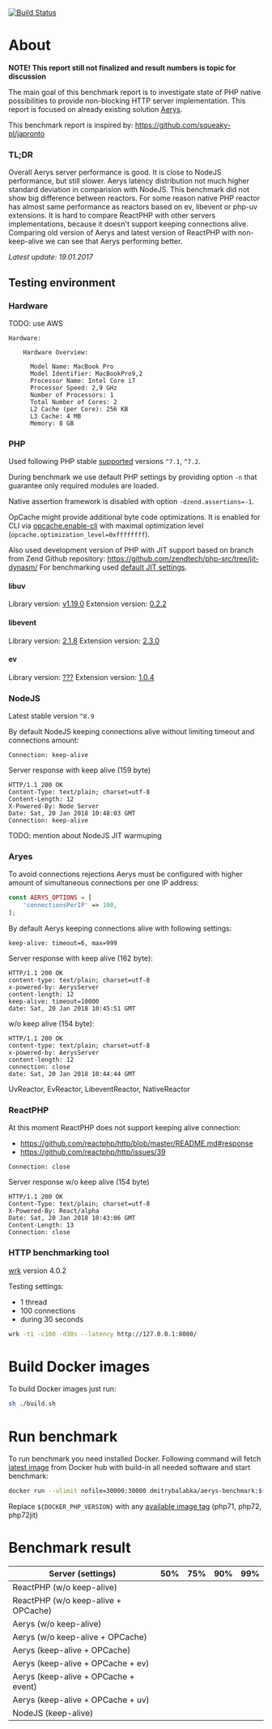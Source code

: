 [![Build Status](https://travis-ci.org/torinaki/aerys-benchmark.svg?branch=master)](https://travis-ci.org/torinaki/aerys-benchmark)

About
=====

**NOTE! This report still not finalized and result numbers is topic for discussion** 

The main goal of this benchmark report is to investigate state of PHP native 
possibilities to provide non-blocking HTTP server implementation. 
This report is focused on already existing solution [Aerys](https://github.com/amphp/aerys).


This benchmark report is inspired by: https://github.com/squeaky-pl/japronto


### TL;DR

Overall Aerys server performance is good. It is close to NodeJS performance, 
but still slower. Aerys latency distribution not much higher standard deviation in comparision with NodeJS.
This benchmark did not show big difference between reactors. For some reason native PHP reactor 
has almost same performance as reactors based on ev, libevent or php-uv extensions.
It is hard to compare ReactPHP with other servers implementations, because it doesn't support keeping connections alive.
Comparing old version of Aerys and latest version of ReactPHP with non-keep-alive we can see that Aerys performing better.

*Latest update: 19.01.2017*

## Testing environment

### Hardware

TODO: use AWS

```text
Hardware:

    Hardware Overview:

      Model Name: MacBook Pro
      Model Identifier: MacBookPro9,2
      Processor Name: Intel Core i7
      Processor Speed: 2,9 GHz
      Number of Processors: 1
      Total Number of Cores: 2
      L2 Cache (per Core): 256 KB
      L3 Cache: 4 MB
      Memory: 8 GB
```

### PHP

Used following PHP stable [supported](http://php.net/supported-versions.php) versions `^7.1`, `^7.2`. 

During benchmark we use default PHP settings by providing option `-n` that guarantee only required modules are loaded. 

Native assertion framework is disabled with option `-dzend.assertions=-1`.

OpCache might provide additional byte code optimizations. 
It is enabled for CLI via [opcache.enable-cli](http://php.net/manual/en/opcache.configuration.php#ini.opcache.enable-cli)
with maximal optimization level (`opcache.optimization_level=0xffffffff`). 

Also used development version of PHP with JIT support based on branch from Zend Github repository:
https://github.com/zendtech/php-src/tree/jit-dynasm/
For benchmarking used [default JIT settings](https://github.com/zendtech/php-src/blob/jit-dynasm/ext/opcache/jit/zend_jit.h#L24).

#### libuv

Library version: [v1.19.0](https://github.com/libuv/libuv)
Extension version: [0.2.2](https://pecl.php.net/package/uv)

#### libevent

Library version: [2.1.8](https://github.com/libevent/libevent)
Extension version: [2.3.0](https://pecl.php.net/package/event)

#### ev

Library version: [???](https://github.com/enki/libev)
Extension version: [1.0.4](https://pecl.php.net/package/ev)



### NodeJS

Latest stable version `^8.9`

By default NodeJS keeping connections alive without limiting timeout and connections amount:
```text
Connection: keep-alive
```

Server response with keep alive (159 byte)
```text
HTTP/1.1 200 OK
Content-Type: text/plain; charset=utf-8
Content-Length: 12
X-Powered-By: Node Server
Date: Sat, 20 Jan 2018 10:48:03 GMT
Connection: keep-alive
```

TODO: mention about NodeJS JIT warmuping

### Aryes

To avoid connections rejections Aerys must be configured with higher amount of simultaneous
connections per one IP address:
```php
const AERYS_OPTIONS = [
    'connectionsPerIP' => 100,
];
```

By default Aerys keeping connections alive with following settings: 
```text
keep-alive: timeout=6, max=999
```

Server response with keep alive (162 byte):
```text
HTTP/1.1 200 OK
content-type: text/plain; charset=utf-8
x-powered-by: AerysServer
content-length: 12
keep-alive: timeout=10000
date: Sat, 20 Jan 2018 10:45:51 GMT
```
w/o keep alive (154 byte):
```text
HTTP/1.1 200 OK
content-type: text/plain; charset=utf-8
x-powered-by: AerysServer
content-length: 12
connection: close
date: Sat, 20 Jan 2018 10:44:44 GMT
```

UvReactor, EvReactor, LibeventReactor, NativeReactor

### ReactPHP

At this moment ReactPHP does not support keeping alive connection: 
* https://github.com/reactphp/http/blob/master/README.md#response
* https://github.com/reactphp/http/issues/39

```text
Connection: close
```

Server response w/o keep alive (154 byte)
```text
HTTP/1.1 200 OK
Content-Type: text/plain; charset=utf-8
X-Powered-By: React/alpha
Date: Sat, 20 Jan 2018 10:43:06 GMT
Content-Length: 13
Connection: close
```


### HTTP benchmarking tool

[wrk](https://github.com/torinaki/wrk/tree/lua-plot-report) version 4.0.2

Testing settings:
 * 1 thread
 * 100 connections
 * during 30 seconds
```bash
wrk -t1 -c100 -d30s --latency http://127.0.0.1:8080/
```

Build Docker images
=======================

To build Docker images just run: 
```bash
sh ./build.sh
```

Run benchmark
=============

To run benchmark you need installed Docker.
Following command will fetch [latest image](https://hub.docker.com/r/dmitrybalabka/aerys-benchmark/) from Docker hub with build-in all needed software and start benchmark:
```bash
docker run --ulimit nofile=30000:30000 dmitrybalabka/aerys-benchmark:${DOCKER_PHP_VERSION}
```
Replace `${DOCKER_PHP_VERSION}` with any [available image tag](https://hub.docker.com/r/dmitrybalabka/aerys-benchmark/tags/) (php71, php72, php72jit)


Benchmark result
================

| Server (settings)                     | 50%           | 75%   | 90% | 99% |
| -------------                         |:-------------:| -----:| ---:|---: |
| ReactPHP (w/o keep-alive)             |               |       |     |     |
| ReactPHP (w/o keep-alive + OPCache)   |               |       |     |     |
| Aerys (w/o keep-alive)                |               |       |     |     |
| Aerys (w/o keep-alive + OPCache)      |               |       |     |     |
| Aerys (keep-alive + OPCache)          |               |       |     |     |
| Aerys (keep-alive + OPCache + ev)     |               |       |     |     |
| Aerys (keep-alive + OPCache + event)  |               |       |     |     |
| Aerys (keep-alive + OPCache + uv)     |               |       |     |     |
| NodeJS (keep-alive)                   |               |       |     |     |

